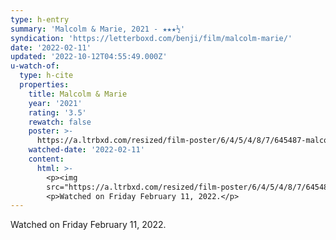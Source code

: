 ```yaml
---
type: h-entry
summary: 'Malcolm & Marie, 2021 - ★★★½'
syndication: 'https://letterboxd.com/benji/film/malcolm-marie/'
date: '2022-02-11'
updated: '2022-10-12T04:55:49.000Z'
u-watch-of:
  type: h-cite
  properties:
    title: Malcolm & Marie
    year: '2021'
    rating: '3.5'
    rewatch: false
    poster: >-
      https://a.ltrbxd.com/resized/film-poster/6/4/5/4/8/7/645487-malcolm-marie-0-600-0-900-crop.jpg?v=544b59817b
    watched-date: '2022-02-11'
    content:
      html: >-
        <p><img
        src="https://a.ltrbxd.com/resized/film-poster/6/4/5/4/8/7/645487-malcolm-marie-0-600-0-900-crop.jpg?v=544b59817b"/></p>
        <p>Watched on Friday February 11, 2022.</p>
---
```

Watched on Friday February 11, 2022.
